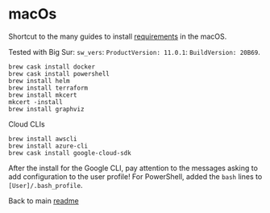 # macOs

Shortcut to the many guides to install [requirements](./requirements.md) in the macOS.

Tested with Big Sur: `sw_vers`: `ProductVersion: 11.0.1`: `BuildVersion: 20B69`.

```shell
brew cask install docker
brew cask install powershell
brew install helm
brew install terraform
brew install mkcert
mkcert -install
brew install graphviz
```

Cloud CLIs

```shell
brew install awscli
brew install azure-cli
brew cask install google-cloud-sdk
```

After the install for the Google CLI, pay attention to the messages asking to add configuration to the user profile! For PowerShell, added the `bash` lines to `[User]/.bash_profile`.

Back to main [readme](../README.md)
